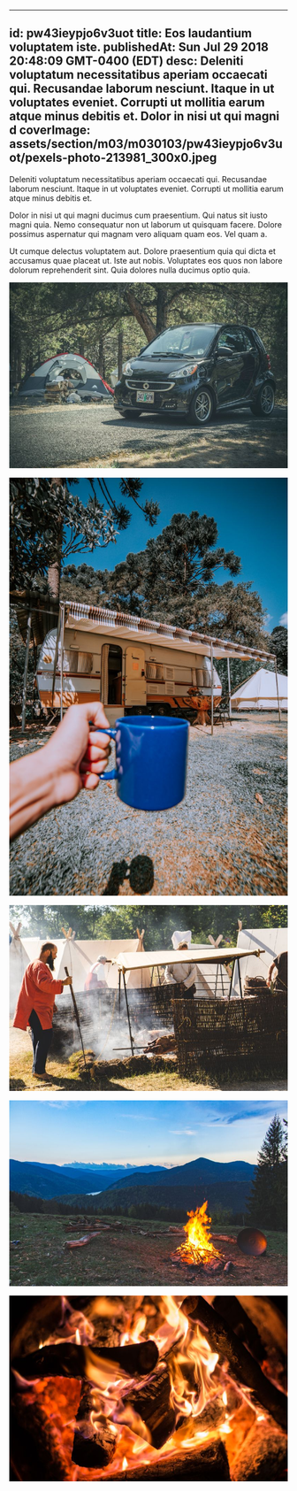 
---
id: pw43ieypjo6v3uot
title: Eos laudantium voluptatem iste.
publishedAt: Sun Jul 29 2018 20:48:09 GMT-0400 (EDT)
desc: Deleniti voluptatum necessitatibus aperiam occaecati qui. Recusandae laborum nesciunt. Itaque in ut voluptates eveniet. Corrupti ut mollitia earum atque minus debitis et. Dolor in nisi ut qui magni d
coverImage: assets/section/m03/m030103/pw43ieypjo6v3uot/pexels-photo-213981_300x0.jpeg
---




Deleniti voluptatum necessitatibus aperiam occaecati qui. Recusandae laborum nesciunt. Itaque in ut voluptates eveniet. Corrupti ut mollitia earum atque minus debitis et.
 
Dolor in nisi ut qui magni ducimus cum praesentium. Qui natus sit iusto magni quia. Nemo consequatur non ut laborum ut quisquam facere. Dolore possimus aspernatur qui magnam vero aliquam quam eos. Vel quam a.
 
Ut cumque delectus voluptatem aut. Dolore praesentium quia qui dicta et accusamus quae placeat ut. Iste aut nobis. Voluptates eos quos non labore dolorum reprehenderit sint. Quia dolores nulla ducimus optio quia.



![image from pexels.com](assets/section/m03/m030103/pw43ieypjo6v3uot/pexels-photo-213981.jpeg)

![image from pexels.com](assets/section/m03/m030103/pw43ieypjo6v3uot/pexels-photo-799445.jpeg)

![image from pexels.com](assets/section/m03/m030103/pw43ieypjo6v3uot/pexels-photo-1370388.jpeg)

![image from pexels.com](assets/section/m03/m030103/pw43ieypjo6v3uot/pexels-photo-1061640.jpeg)

![image from pexels.com](assets/section/m03/m030103/pw43ieypjo6v3uot/fire-hot-warm-warmth-546337.jpeg)



